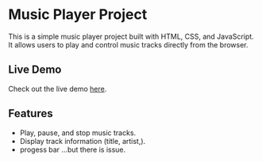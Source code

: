 # Music Player Project

This is a simple music player project built with HTML, CSS, and JavaScript. It allows users to play and control music tracks directly from the browser.

## Live Demo

Check out the live demo [here](https://abhishek-coderx.github.io/music-card/).

## Features

- Play, pause, and stop music tracks.
- Display track information (title, artist,).
- progess bar ...but there is issue.
